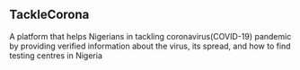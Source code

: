 ## TackleCorona
A platform that helps Nigerians in tackling coronavirus(COVID-19) pandemic by providing verified information about the virus, its spread, and how to find testing centres in Nigeria
